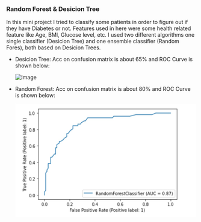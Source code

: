 ### Random Forest & Desicion Tree
In this mini project I tried to classify some patients in order to figure out if they have Diabetes or not.
Features used in here were some health related feature like Age, BMI, Glucose level, etc.
I used two different algorithms one single classifier (Desicion Tree) and one ensemble classifier (Random Fores), both based on Desicion Trees.
- Desicion Tree: Acc on confusion matrix is about 65% and ROC Curve is shown below:

  ![Image](./DesicionTree.jpg )

- Random Forest: Acc on confusion matrix is about 80% and ROC Curve is shown below:

  ![Image](./RandomForest.jpg )
